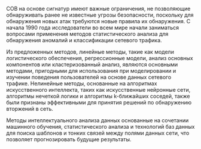 СОВ на основе сигнатур имеют важные ограничения, не позволяющие обнаруживать ранее не известные угрозы безопасности, 
поскольку для обнаружения новых атак требуются новые правила их обнаружения.
С начала 1990 года исследователи во всем мире начали заниматься вопросами применения методов статистического анализа
для обнаружения аномалий и классификации сетевого трафика. 

Из предложенных методов, линейные методы, 
такие как модели логистического обеспечения, регрессионные модели, анализ основных компонентов или кластеризованный анализ, 
являются основными методами, пригодными для использования при моделировании и изучении поведения пользователей на основе 
данных сетевого трафике.
Нелинейные методы, основанные на алгоритмах искусственного интеллекта, 
таких как искусственные нейронные сети, алгоритмы
нечеткой логики и алгоритмы k-ближайших соседей, также были признаны эффективными для принятия решений 
по обнаружению вторжений в сеть.

Методы интеллектуального анализа данных основанные на сочетании
машинного обучения, статистического анализа и технологий баз данных для поиска шаблонов и тонких связей между полями данных сети, 
что позволяет прогнозировать будущие результаты. 



